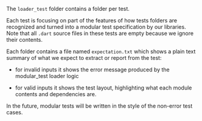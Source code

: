 The `loader_test` folder contains a folder per test.

Each test is focusing on part of the features of how tests folders are
recognized and turned into a modular test specification by our libraries.  Note
that all `.dart` source files in these tests are empty because we ignore their
contents.

Each folder contains a file named `expectation.txt` which shows a plain text
summary of what we expect to extract or report from the test:

 * for invalid inputs it shows the error message produced by the modular\_test
   loader logic

 * for valid inputs it shows the test layout, highlighting what each module
   contents and dependencies are.

In the future, modular tests will be written in the style of the non-error test
cases.

